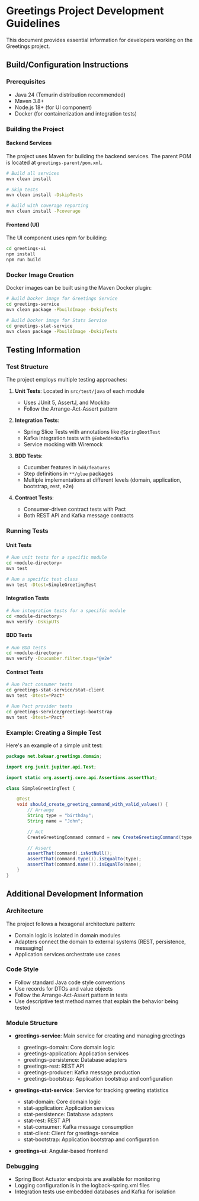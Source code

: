 # Greetings Project Development Guidelines

This document provides essential information for developers working on the Greetings project.

## Build/Configuration Instructions

### Prerequisites

- Java 24 (Temurin distribution recommended)
- Maven 3.8+
- Node.js 18+ (for UI component)
- Docker (for containerization and integration tests)

### Building the Project

#### Backend Services
The project uses Maven for building the backend services. The parent POM is located at `greetings-parent/pom.xml`.

```bash
# Build all services
mvn clean install

# Skip tests
mvn clean install -DskipTests

# Build with coverage reporting
mvn clean install -Pcoverage
```

#### Frontend (UI)
The UI component uses npm for building:

```bash
cd greetings-ui
npm install
npm run build
```

### Docker Image Creation
Docker images can be built using the Maven Docker plugin:

```bash
# Build Docker image for Greetings Service
cd greetings-service
mvn clean package -PbuildImage -DskipTests

# Build Docker image for Stats Service
cd greetings-stat-service
mvn clean package -PbuildImage -DskipTests
```

## Testing Information

### Test Structure
The project employs multiple testing approaches:

1. **Unit Tests**: Located in `src/test/java` of each module
   - Uses JUnit 5, AssertJ, and Mockito
   - Follow the Arrange-Act-Assert pattern

2. **Integration Tests**: 
   - Spring Slice Tests with annotations like `@SpringBootTest`
   - Kafka integration tests with `@EmbeddedKafka`
   - Service mocking with Wiremock

3. **BDD Tests**: 
   - Cucumber features in `bdd/features`
   - Step definitions in `**/glue` packages
   - Multiple implementations at different levels (domain, application, bootstrap, rest, e2e)

4. **Contract Tests**:
   - Consumer-driven contract tests with Pact
   - Both REST API and Kafka message contracts

### Running Tests

#### Unit Tests
```bash
# Run unit tests for a specific module
cd <module-directory>
mvn test

# Run a specific test class
mvn test -Dtest=SimpleGreetingTest
```

#### Integration Tests
```bash
# Run integration tests for a specific module
cd <module-directory>
mvn verify -DskipUTs
```

#### BDD Tests
```bash
# Run BDD tests
cd <module-directory>
mvn verify -Dcucumber.filter.tags="@e2e"
```

#### Contract Tests
```bash
# Run Pact consumer tests
cd greetings-stat-service/stat-client
mvn test -Dtest=*Pact*

# Run Pact provider tests
cd greetings-service/greetings-bootstrap
mvn test -Dtest=*Pact*
```

### Example: Creating a Simple Test

Here's an example of a simple unit test:

```java
package net.bakaar.greetings.domain;

import org.junit.jupiter.api.Test;

import static org.assertj.core.api.Assertions.assertThat;

class SimpleGreetingTest {

    @Test
    void should_create_greeting_command_with_valid_values() {
        // Arrange
        String type = "birthday";
        String name = "John";

        // Act
        CreateGreetingCommand command = new CreateGreetingCommand(type, name);

        // Assert
        assertThat(command).isNotNull();
        assertThat(command.type()).isEqualTo(type);
        assertThat(command.name()).isEqualTo(name);
    }
}
```

## Additional Development Information

### Architecture
The project follows a hexagonal architecture pattern:
- Domain logic is isolated in domain modules
- Adapters connect the domain to external systems (REST, persistence, messaging)
- Application services orchestrate use cases

### Code Style
- Follow standard Java code style conventions
- Use records for DTOs and value objects
- Follow the Arrange-Act-Assert pattern in tests
- Use descriptive test method names that explain the behavior being tested

### Module Structure
- **greetings-service**: Main service for creating and managing greetings
  - greetings-domain: Core domain logic
  - greetings-application: Application services
  - greetings-persistence: Database adapters
  - greetings-rest: REST API
  - greetings-producer: Kafka message production
  - greetings-bootstrap: Application bootstrap and configuration

- **greetings-stat-service**: Service for tracking greeting statistics
  - stat-domain: Core domain logic
  - stat-application: Application services
  - stat-persistence: Database adapters
  - stat-rest: REST API
  - stat-consumer: Kafka message consumption
  - stat-client: Client for greetings-service
  - stat-bootstrap: Application bootstrap and configuration

- **greetings-ui**: Angular-based frontend

### Debugging
- Spring Boot Actuator endpoints are available for monitoring
- Logging configuration is in the logback-spring.xml files
- Integration tests use embedded databases and Kafka for isolation
